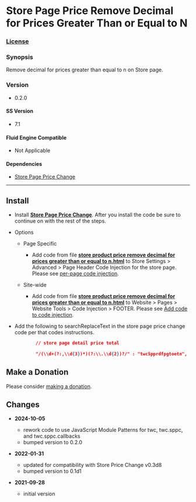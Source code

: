 # Store Page Price Remove Decimal for Prices Greater Than or Equal to N

### [License][1]

### Synopsis

Remove decimal for prices greater than equal to n on Store page.

### Version

  * 0.2.0

#### SS Version

  * 7.1

#### Fluid Engine Compatible

  * Not Applicable

#### Dependencies

  * [Store Page Price Change][2]

---

## Install

* Install **[Store Page Price Change][3]**. After you install the code be sure
  to continue on with the rest of the steps.
  
* Options

  * Page Specific
  
    * Add code from file **[store product price remove decimal for prices
      greater than or equal to n.html][4]** to Store Settings > Advanced >
      Page Header Code Injection for the store page. Please see [per-page code
      injection][5].
      
  * Site-wide
  
    * Add code from file **[store product price remove decimal for prices
      greater than or equal to n.html][4]** to Website > Pages > Website Tools >
      Code Injection > FOOTER. Please see [Add code to code injection][6].
      
* Add the following to searchReplaceText in the store page price change code per
  that codes instructions.
  
  ```json
          // store page detail price total
          
          "/(\\d+(?:,\\d{3})*)(?:\\.\\d{2})?/" : "twcSpprdfpgtoetn",
    ```

## Make a Donation

Please consider [making a donation][7].

## Changes

* **2024-10-05**

  * rework code to use JavaScript Module Patterns for twc, twc.sppc, and
    twc.sppc.callbacks
  * bumped version to 0.2.0
  
* **2022-01-31**
  
  * updated for compatibility with Store Price Change v0.3d8
  * bumped version to 0.1d1
  
* **2021-09-28**
  
  * initial version

[1]: https://github.com/tomsWebConsulting/twcsl/blob/main/LICENSE.txt#L1
[2]: https://github.com/tomsWebConsulting/twcsl/tree/main/Page/Store/Store%20Page%20Price%20Change#store%20price%20change
[3]: https://github.com/tomsWebConsulting/twcsl/tree/main/Page/Store/Store%20Page%20Price%20Change#store%20price%20change#store-page-price-change
[4]: store%page%20price%20remove%20decimal%20for%20prices%20greater%20than%20or%20equal%20to%20n.html#L1
[5]: https://support.squarespace.com/hc/en-us/articles/205815908-Using-code-injection#toc-per-page-code-injection
[6]: https://support.squarespace.com/hc/en-us/articles/205815908-Using-code-injection#toc-add-code-to-code-injection
[7]: https://github.com/tomsWebConsulting/twcsl#make-a-donation
